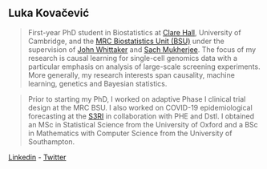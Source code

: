 ## Luka Kovačević

>First-year PhD student in Biostatistics at [Clare Hall](https://www.clarehall.cam.ac.uk), University of Cambridge, and the [MRC Biostatistics Unit (BSU)](https://www.mrc-bsu.cam.ac.uk) under the supervision of [John Whittaker](https://www.mrc-bsu.cam.ac.uk/people/in-alphabetical-order/t-to-z/john-whittaker/) and [Sach Mukherjee](https://www.mrc-bsu.cam.ac.uk/people/in-alphabetical-order/h-to-m/sach-mukherjee/). The focus of my research is causal learning for single-cell genomics data with a particular emphasis on analysis of large-scale screening experiments. More generally, my research interests span causality, machine learning, genetics and Bayesian statistics. 

>Prior to starting my PhD, I worked on adaptive Phase I clinical trial design at the MRC BSU. I also worked on COVID-19 epidemiological forecasting at the [S3RI](https://www.southampton.ac.uk/s3ri/) in collaboration with PHE and Dstl. I obtained an MSc in Statistical Science from the University of Oxford and a BSc in Mathematics with Computer Science from the University of Southampton. 

[Linkedin](https://www.linkedin.com/in/luka-kovacevic/) - [Twitter](https://twitter.com/luka_kovacc)
